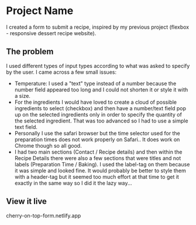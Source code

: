 # Project Name

I created a form to submit a recipe, inspired by my previous project (flexbox - responsive dessert recipe website).

## The problem

I used different types of input types according to what was asked to specify by the user. I came across a few small issues:
- Temperature: I used a "text" type instead of a number because the number field appeared too long and I could not shorten it or style it with a size.
- For the ingredients I would have loved to create a cloud of possible ingredients to select (checkbox) and then have a number/text field pop up on the selected ingredients only in order to specify the quantity of the selected ingredient. That was too advanced so I had to use a simple text field.
- Personally I use the safari browser but the time selector used for the preparation times does not work properly on Safari.. It does work on Chrome though so all good.
- I had two main sections (Contact / Recipe details) and then within the Recipe Details there were also a few sections that were titles and not labels (Preparation Time / Baking). I used the label-tag on them because it was simple and looked fine. It would probably be better to style them with a header-tag but it seemed too much effort at that time to get it exactly in the same way so I did it the lazy way...

## View it live

cherry-on-top-form.netlify.app

